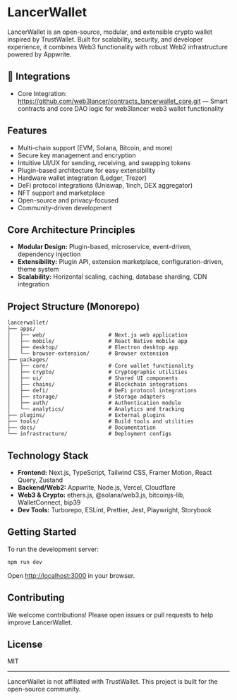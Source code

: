 # LancerWallet

LancerWallet is an open-source, modular, and extensible crypto wallet inspired by TrustWallet. Built for scalability, security, and developer experience, it combines Web3 functionality with robust Web2 infrastructure powered by Appwrite.

## 🔗 Integrations

- Core Integration: https://github.com/web3lancer/contracts_lancerwallet_core.git — Smart contracts and core DAO logic for web3lancer web3 wallet functionality

## Features
- Multi-chain support (EVM, Solana, Bitcoin, and more)
- Secure key management and encryption
- Intuitive UI/UX for sending, receiving, and swapping tokens
- Plugin-based architecture for easy extensibility
- Hardware wallet integration (Ledger, Trezor)
- DeFi protocol integrations (Uniswap, 1inch, DEX aggregator)
- NFT support and marketplace
- Open-source and privacy-focused
- Community-driven development

## Core Architecture Principles
- **Modular Design:** Plugin-based, microservice, event-driven, dependency injection
- **Extensibility:** Plugin API, extension marketplace, configuration-driven, theme system
- **Scalability:** Horizontal scaling, caching, database sharding, CDN integration

## Project Structure (Monorepo)
```
lancerwallet/
├── apps/
│   ├── web/                    # Next.js web application
│   ├── mobile/                 # React Native mobile app
│   ├── desktop/                # Electron desktop app
│   └── browser-extension/      # Browser extension
├── packages/
│   ├── core/                   # Core wallet functionality
│   ├── crypto/                 # Cryptographic utilities
│   ├── ui/                     # Shared UI components
│   ├── chains/                 # Blockchain integrations
│   ├── defi/                   # DeFi protocol integrations
│   ├── storage/                # Storage adapters
│   ├── auth/                   # Authentication module
│   └── analytics/              # Analytics and tracking
├── plugins/                    # External plugins
├── tools/                      # Build tools and utilities
├── docs/                       # Documentation
└── infrastructure/             # Deployment configs
```

## Technology Stack
- **Frontend:** Next.js, TypeScript, Tailwind CSS, Framer Motion, React Query, Zustand
- **Backend/Web2:** Appwrite, Node.js, Vercel, Cloudflare
- **Web3 & Crypto:** ethers.js, @solana/web3.js, bitcoinjs-lib, WalletConnect, bip39
- **Dev Tools:** Turborepo, ESLint, Prettier, Jest, Playwright, Storybook

## Getting Started
To run the development server:
```bash
npm run dev
```
Open [http://localhost:3000](http://localhost:3000) in your browser.

## Contributing
We welcome contributions! Please open issues or pull requests to help improve LancerWallet.

## License
MIT

---
LancerWallet is not affiliated with TrustWallet. This project is built for the open-source community.

